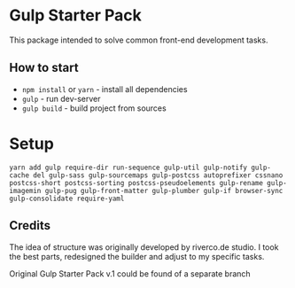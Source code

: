 # Gulp Starter Pack
This package intended to solve common front-end development tasks.


## How to start
* `npm install` or `yarn` - install all dependencies
* `gulp` - run dev-server
* `gulp build` - build project from sources


# Setup
`yarn add gulp require-dir run-sequence gulp-util gulp-notify gulp-cache del gulp-sass gulp-sourcemaps gulp-postcss autoprefixer cssnano postcss-short postcss-sorting postcss-pseudoelements gulp-rename gulp-imagemin gulp-pug gulp-front-matter gulp-plumber gulp-if browser-sync gulp-consolidate require-yaml`

## Credits
The idea of structure was originally developed by riverco.de studio. I took the best parts, redesigned the builder and adjust to my specific tasks.

Original Gulp Starter Pack v.1 could be found of a separate branch
